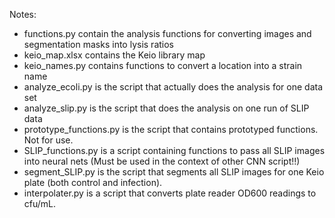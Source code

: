 Notes:
- functions.py contain the analysis functions for converting images and segmentation masks into lysis ratios
- keio_map.xlsx contains the Keio library map
- keio_names.py contains functions to convert a location into a strain name
- analyze_ecoli.py is the script that actually does the analysis for one data set
- analyze_slip.py is the script that does the analysis on one run of SLIP data
- prototype_functions.py is the script that contains prototyped functions. Not for use.
- SLIP_functions.py is a script containing functions to pass all SLIP images into neural nets (Must be used in the context of other CNN script!!)
- segment_SLIP.py is the script that segments all SLIP images for one Keio plate (both control and infection).
- interpolater.py is a script that converts plate reader OD600 readings to cfu/mL.
